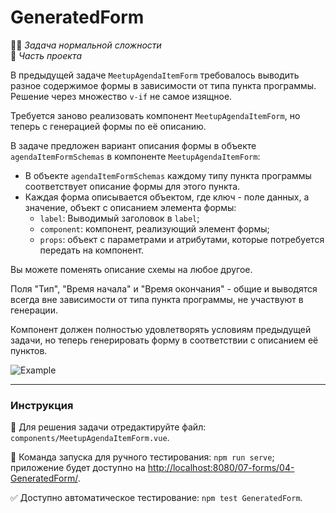 # GeneratedForm

👷🏻 _Задача нормальной сложности_\
💼 _Часть проекта_

<!--start_statement-->

В предыдущей задаче `MeetupAgendaItemForm` требовалось выводить разное содержимое формы в зависимости от типа пункта
программы. Решение через множество `v-if` не самое изящное.

Требуется заново реализовать компонент `MeetupAgendaItemForm`, но теперь с генерацией формы по её описанию.

В задаче предложен вариант описания формы в объекте `agendaItemFormSchemas` в компоненте `MeetupAgendaItemForm`:

- В объекте `agendaItemFormSchemas` каждому типу пункта программы соответствует описание формы для этого пункта.
- Каждая форма описывается объектом, где ключ - поле данных, а значение, объект с описанием элемента формы:
  - `label`: Выводимый заголовок в `label`;
  - `component`: компонент, реализующий элемент формы;
  - `props`: объект с параметрами и атрибутами, которые потребуется передать на компонент.

Вы можете поменять описание схемы на любое другое.

Поля "Тип", "Время начала" и "Время окончания" - общие и выводятся всегда вне зависимости от типа пункта программы, не
участвуют в генерации.

Компонент должен полностью удовлетворять условиям предыдущей задачи, но теперь генерировать форму в соответствии с
описанием её пунктов.

<img src="https://i.imgur.com/FXKhHQn.gif" alt="Example" />
<!--end_statement-->

---

### Инструкция

📝 Для решения задачи отредактируйте файл: `components/MeetupAgendaItemForm.vue`.

🚀 Команда запуска для ручного тестирования: `npm run serve`;\
приложение будет доступно на [http://localhost:8080/07-forms/04-GeneratedForm/](http://localhost:8080/07-forms/04-GeneratedForm/).

✅ Доступно автоматическое тестирование: `npm test GeneratedForm`.
